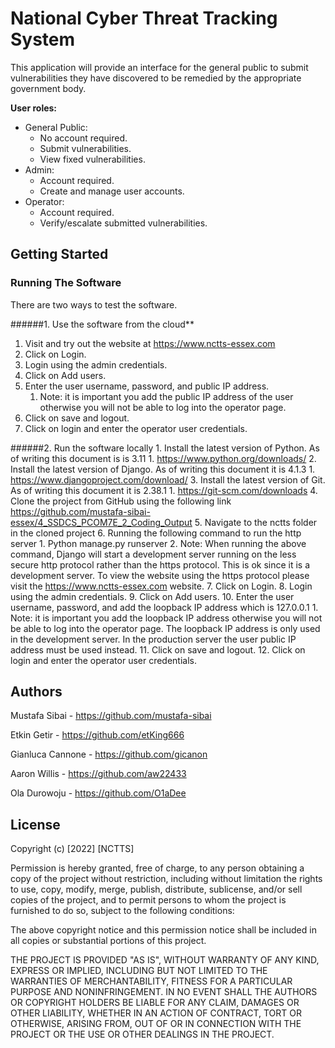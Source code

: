 # National Cyber Threat Tracking System
 
This application will provide an interface for the general public to submit vulnerabilities they have discovered to be remedied by the appropriate government body.

**User roles:**
- General Public:
  - No account required.
  - Submit vulnerabilities.
  - View fixed vulnerabilities.
- Admin:
  - Account required.
  - Create and manage user accounts.
- Operator: 
  - Account required.
  - Verify/escalate submitted vulnerabilities.

## Getting Started

### Running The Software


There are two ways to test the software.

######1. Use the software from the cloud**
   1. Visit and try out the website at https://www.nctts-essex.com
   2. Click on Login.
   3. Login using the admin credentials.
   4. Click on Add users.
   5. Enter the user username, password, and public IP address.
      1. Note: it is important you add the public IP address of the user otherwise you will not be able to log into the operator page.
   7. Click on save and logout.
   8. Click on login and enter the operator user credentials.

######2. Run the software locally
    1. Install the latest version of Python. As of writing this document is is 3.11
       1. https://www.python.org/downloads/ 
    2. Install the latest version of Django. As of writing this document it is 4.1.3
       1. https://www.djangoproject.com/download/ 
    3. Install the latest version of Git. As of writing this document it is 2.38.1
       1. https://git-scm.com/downloads 
    4. Clone the project from GitHub using the following link https://github.com/mustafa-sibai-essex/4_SSDCS_PCOM7E_2_Coding_Output
    5. Navigate to the nctts folder in the cloned project
    6. Running the following command to run the http server
       1. Python manage.py runserver
       2. Note: When running the above command, Django will start a development server running on the less secure http protocol rather than the https protocol. This is ok since it is a development server. To view the website using the https protocol please visit the https://www.nctts-essex.com website.
    7. Click on Login.
    8. Login using the admin credentials.
    9. Click on Add users.
    10. Enter the user username, password, and add the loopback IP address which is 127.0.0.1
       1. Note: it is important you add the loopback IP address otherwise you will not be able to log into the operator page. The loopback IP address is only used in the development server. In the production server the user public IP address must be used instead.
    11. Click on save and logout.
    12. Click on login and enter the operator user credentials.


## Authors

Mustafa Sibai - https://github.com/mustafa-sibai

Etkin Getir - https://github.com/etKing666

Gianluca Cannone - https://github.com/gicanon

Aaron Willis - https://github.com/aw22433

Ola Durowoju - https://github.com/O1aDee

## License

Copyright (c) [2022] [NCTTS]

Permission is hereby granted, free of charge, to any person obtaining a copy of the project without restriction, including without limitation the rights to use, copy, modify, merge, publish, distribute, sublicense, and/or sell copies of the project, and to permit persons to whom the project is furnished to do so, subject to the following conditions:

The above copyright notice and this permission notice shall be included in all copies or substantial portions of this project.

THE PROJECT IS PROVIDED "AS IS", WITHOUT WARRANTY OF ANY KIND, EXPRESS OR IMPLIED, INCLUDING BUT NOT LIMITED TO THE WARRANTIES OF MERCHANTABILITY, FITNESS FOR A PARTICULAR PURPOSE AND NONINFRINGEMENT. IN NO EVENT SHALL THE AUTHORS OR COPYRIGHT HOLDERS BE LIABLE FOR ANY CLAIM, DAMAGES OR OTHER LIABILITY, WHETHER IN AN ACTION OF CONTRACT, TORT OR OTHERWISE, ARISING FROM, OUT OF OR IN CONNECTION WITH THE PROJECT OR THE USE OR OTHER DEALINGS IN THE PROJECT.
